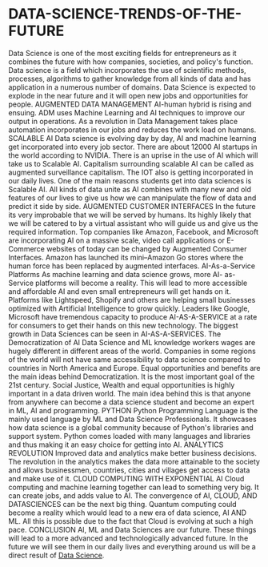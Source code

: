 # DATA-SCIENCE-TRENDS-OF-THE-FUTURE
Data Science is one of the most exciting fields for entrepreneurs as it combines the future with how companies, societies, and policy's function. Data science is a field which incorporates the use of scientific methods, processes, algorithms to gather knowledge from all kinds of data and has application in a numerous number of domains. Data Science is expected to explode in the near future and it will open new jobs and opportunities for people.
AUGMENTED DATA MANAGEMENT
AI-human hybrid is rising and ensuing. ADM uses Machine Learning and AI techniques to improve our output in operations. As a revolution in Data Management takes place automation incorporates in our jobs and reduces the work load on humans.
SCALABLE AI
Data science is evolving day by day, AI and machine learning get incorporated into every job sector. There are about 12000 AI startups in the world according to NVIDIA. There is an uprise in the use of AI which will take us to Scalable AI.
Capitalism surrounding scalable AI can be called as augmented surveillance capitalism. The IOT also is getting incorporated in our daily lives.
One of the main reasons students get into data sciences is Scalable AI. All kinds of data unite as AI combines with many new and old features of our lives to give us how we can manipulate the flow of data and predict it side by side.
AUGMENTED CUSTOMER INTERFACES
In the future its very improbable that we will be served by humans. Its highly likely that we will be catered to by a virtual assistant who will guide us and give us the required information.
Top companies like Amazon, Facebook, and Microsoft are incorporating AI on a massive scale, video call applications or E-Commerce websites of today can be changed by Augmented Consumer Interfaces.
Amazon has launched its mini–Amazon Go stores where the human force has been replaced by augmented interfaces.
AI-As-a-Service Platforms
As machine learning and data science grows, more AI- as-Service platforms will become a reality. This will lead to more accessible and affordable AI and even small entrepreneurs will get hands on it.
Platforms like Lightspeed, Shopify and others are helping small businesses optimized with Artificial Intelligence to grow quickly.
Leaders like Google, Microsoft have tremendous capacity to produce AI-AS-A-SERVICE at a rate for consumers to get their hands on this new technology.
The biggest growth in Data Sciences can be seen in AI-AS-A-SERVICES.
The Democratization of AI
Data Science and ML knowledge workers wages are hugely different in different areas of the world.
Companies in some regions of the world will not have same accessibility to data science compared to countries in North America and Europe.
Equal opportunities and benefits are the main ideas behind Democratization. It is the most important goal of the 21st century. Social Justice, Wealth and equal opportunities is highly important in a data driven world.
The main idea behind this is that anyone from anywhere can become a data science student and become an expert in ML, AI and programming.
PYTHON
Python Programming Language is the mainly used language by ML and Data Science Professionals. It showcases how data science is a global community because of Python's libraries and support system. Python comes loaded with many languages and libraries and thus making it an easy choice for getting into AI. 
ANALYTICS REVOLUTION
Improved data and analytics make better business decisions. The revolution in the analytics makes the data more attainable to the society and allows businessmen, countries, cities and villages get access to data and make use of it. 
CLOUD COMPUTING WITH EXPONENTIAL AI
Cloud computing and machine learning together can lead to something very big. It can create jobs, and adds value to AI. The convergence of AI, CLOUD, AND DATASCIENCES can be the next big thing.
Quantum computing could become a reality which would lead to a new era of data science, AI AND ML.
All this is possible due to the fact that Cloud is evolving at such a high pace.
CONCLUSION
AI, ML and Data Sciences are our future. These things will lead to a more advanced and technologically advanced future. In the future we will see them in our daily lives and everything around us will be a direct result of <a href=https://www.apponix.com/data-science-courses>Data Science</a>.
